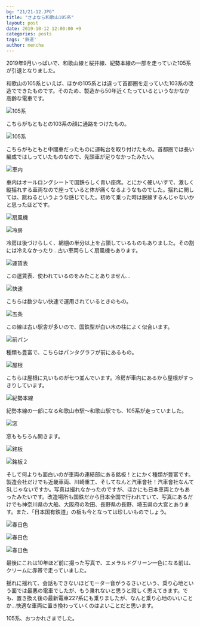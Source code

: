 ```yaml
---
bg: "21/21-12.JPG"
title: "さよなら和歌山105系"
layout: post
date: 2019-10-12 12:00:00 +9
categories: posts
tags: '鉄道'
author: mencha
---
```


2019年9月いっぱいで、和歌山線と桜井線、紀勢本線の一部を走っていた105系が引退となりました。

和歌山の105系といえば、ほかの105系とは違って首都圏を走っていた103系の改造でできたものです。そのため、製造から50年近くたっているというなかなか高齢な電車です。

![105系](https://drive.google.com/uc?export=view&id=12z_nbwk_YEc18XYiK_dRb0mW8HF7jQUV)

<!--more-->

こちらがもともとの103系の顔に通路をつけたもの。

![105系](https://drive.google.com/uc?export=view&id=1ZbtP1E8adXzWBIl5x56FjoN_6CU-dAMe)

こちらがもともと中間車だったものに運転台を取り付けたもの。首都圏では長い編成ではしっていたものなので、先頭車が足りなかったみたい。

![車内](https://drive.google.com/uc?export=view&id=1FxmTsuCyidsyuFmI8FMibs7wiYKJ9ouX)

車内はオールロングシートで国鉄らしく青い座席。とにかく硬いいすで、激しく縦揺れする車両なので座っていると体が痛くなるようなものでした。揺れに関しては、跳ねるというような感じでした。初めて乗った時は脱線するんじゃないかと思ったほどです。

![扇風機](https://drive.google.com/uc?export=view&id=1GCrRlQ5wGbYjSBOOFdK1ilylac5x9WPf)

![冷房](https://drive.google.com/uc?export=view&id=1P6gubYMQ27ifyGpgKdxyvkkjqEjSwHDe)

冷房は後づけらしく、網棚の半分以上を占領しているものもありました。その割には冷えなかったり...古い車両らしく扇風機もあります。

![運賃表](https://drive.google.com/uc?export=view&id=11kwyVHlFULNb4X7FdavilZxq92wPVZdJ)

この運賃表、使われているのをみたことありません…

![快速](https://drive.google.com/uc?export=view&id=1H1c7Z_rRxnK77AYiaEAflHiGgjp8XrA6)

こちらは数少ない快速で運用されているときのもの。

![五条](https://drive.google.com/uc?export=view&id=1cdZu4Ru31VTQjB2gvGtOpduCWGptA4QI)

この線は古い駅舎が多いので、国鉄型が白い木の柱によく似合います。

![前パン](https://drive.google.com/uc?export=view&id=1PMBM1t6AH4tDW442Y0MvfwdTIBxBLDum)

種類も豊富で、こちらはパンタグラフが前にあるもの。

![屋根](https://drive.google.com/uc?export=view&id=17UUXSPlc_geKgGhnuc0FayASC1YbCIu-)

こちらは屋根に丸いものが七つ並んでいます。冷房が車内にあるから屋根がすっきりしています。

![紀勢本線](https://drive.google.com/uc?export=view&id=1GqnhzaSCGPd9sNlU8awuKvdgFsDuQSpR)

紀勢本線の一部になる和歌山市駅～和歌山駅でも、105系が走っていました。

![窓](https://drive.google.com/uc?export=view&id=1kuaJZFOGSXaHAEhBr1bhOv_9BUqPSynL)

窓ももちろん開きます。

![銘板](https://drive.google.com/uc?export=view&id=19kkNXwnahxq1klD2DQdncyiEYJsyryc2)

![銘板２](https://drive.google.com/uc?export=view&id=15txv2YlCawpXn_zZXEJpAlZ-gA6lL6Jv)

そして何よりも面白いのが車両の連結部にある銘板！とにかく種類が豊富です。製造会社だけでも近畿車両、川崎重工、そしてなんと汽車會社！汽車會社なんてSLじゃないですか。写真は撮れなかったのですが、ほかにも日本車両とかもあったみたいです。改造場所も国鉄だから日本全国で行われていて、写真にあるだけでも神奈川県の大船、大阪府の吹田、長野県の長野、埼玉県の大宮とあります。また、「日本国有鉄道」の板も今となっては珍しいものでしょう。

![春日色](https://drive.google.com/uc?export=view&id=1jYJYWJOUhRhWLsPNz67S5AXRFgmLPwRg)

![春日色](https://drive.google.com/uc?export=view&id=1c5M7TbfDjNcZ2QfIr_vJGayJolsclkt8)

![春日色](https://drive.google.com/uc?export=view&id=1ISGpL5dq0ZpVEDxMJkpRdmHJwCi6sKUB)

最後にこれは10年ほど前に撮った写真で、エメラルドグリーン一色になる前は、クリームに赤帯で走っていました。

揺れに揺れて、会話もできないほどモーター音がうるさいという、乗り心地という面では最悪の電車でしたが、もう乗れないと思うと寂しく思えてきます。でも、置き換え後の最新電車227系にも乗りましたが、なんと乗り心地のいいことか...快適な車両に置き換わっていくのはよいことだと思います。

105系、おつかれさまでした。


